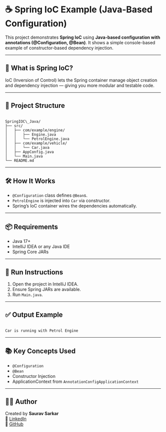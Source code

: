 # ☕ Spring IoC Example (Java-Based Configuration)

This project demonstrates **Spring IoC** using **Java-based configuration with annotations (@Configuration, @Bean)**. It shows a simple console-based example of constructor-based dependency injection.

---

## 🧩 What is Spring IoC?

IoC (Inversion of Control) lets the Spring container manage object creation and dependency injection — giving you more modular and testable code.

---

## 📂 Project Structure

```

SpringIOC\_Java/
├── src/
│   ├── com/example/engine/
│   │   ├── Engine.java
│   │   └── PetrolEngine.java
│   ├── com/example/vehicle/
│   │   └── Car.java
│   ├── AppConfig.java
│   └── Main.java
└── README.md

```

---

## 🛠 How It Works

- `@Configuration` class defines `@Bean`s.
- `PetrolEngine` is injected into `Car` via constructor.
- Spring’s IoC container wires the dependencies automatically.

---

## 📦 Requirements

- Java 17+
- IntelliJ IDEA or any Java IDE
- Spring Core JARs

---

## 🚀 Run Instructions

1. Open the project in IntelliJ IDEA.
2. Ensure Spring JARs are available.
3. Run `Main.java`.

---

## ✅ Output Example

```

Car is running with Petrol Engine

```

---

## 📚 Key Concepts Used

- `@Configuration`
- `@Bean`
- Constructor Injection
- ApplicationContext from `AnnotationConfigApplicationContext`

---

## 👨‍💻 Author

Created by **Saurav Sarkar**  
🔗 [LinkedIn](https://www.linkedin.com/in/saurav-sarkar-0b49251b1/)  
🐙 [GitHub](https://github.com/SauravSarkar-CodersArcade)